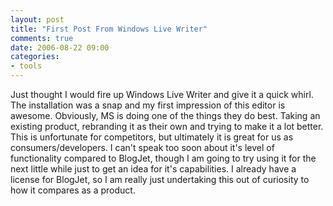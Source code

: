 ```yaml
---
layout: post
title: "First Post From Windows Live Writer"
comments: true
date: 2006-08-22 09:00
categories:
- tools
---
```


Just thought I would fire up Windows Live Writer and give it a quick whirl. The installation was a snap and my first impression of this editor is awesome. Obviously, MS is doing one of the things they do best. Taking an existing product, rebranding it as their own and trying to make it a lot better. This is unfortunate for competitors, but ultimately it is great for us as consumers/developers. 
I can't speak too soon about it's level of functionality compared to BlogJet, though I am going to try using it for the next little while just to get an idea for it's capabilities. 
I already have a license for BlogJet, so I am really just undertaking this out of curiosity to how it compares as a product.




